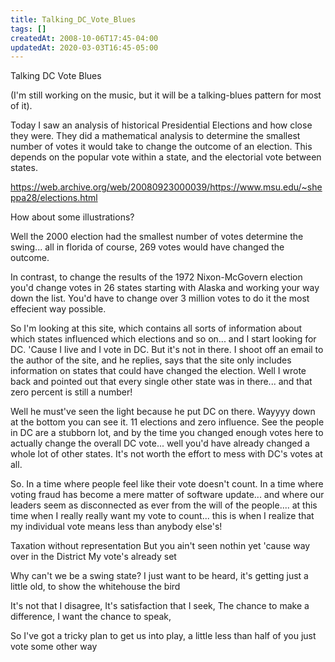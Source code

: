 ```yaml
---
title: Talking_DC_Vote_Blues
tags: []
createdAt: 2008-10-06T17:45-04:00
updatedAt: 2020-03-03T16:45-05:00
---
```


Talking DC Vote Blues

(I'm still working on the music, but it will be a talking-blues pattern for most of it).

Today I saw an analysis of historical Presidential Elections and how close they
were. They did a mathematical analysis to determine the smallest number of
votes it would take to change the outcome of an election. This depends on the
popular vote within a state, and the electorial vote between states.

  https://web.archive.org/web/20080923000039/https://www.msu.edu/~sheppa28/elections.html

How about some illustrations?

Well the 2000 election had the smallest number of votes determine the swing...
all in florida of course, 269 votes would have changed the outcome.

In contrast, to change the results of the 1972 Nixon-McGovern election you'd
change votes in 26 states starting with Alaska and working your way down the
list. You'd have to change over 3 million votes to do it the most effecient way
possible.

So I'm looking at this site, which contains all sorts of information about
which states influenced which elections and so on... and I start looking for
DC. 'Cause I live and I vote in DC. But it's not in there. I shoot off an email
to the author of the site, and he replies, says that the site only includes
information on states that could have changed the election. Well I wrote back
and pointed out that every single other state was in there... and that zero
percent is still a number!

Well he must've seen the light because he put DC on there. Wayyyy down at the
bottom you can see it. 11 elections and zero influence. See the people in DC
are a stubborn lot, and by the time you changed enough votes here to actually
change the overall DC vote... well you'd have already changed a whole lot of
other states. It's not worth the effort to mess with DC's votes at all.

So. In a time where people feel like their vote doesn't count. In a time where
voting fraud has become a mere matter of software update... and where our
leaders seem as disconnected as ever from the will of the people.... at this
time when I really really want my vote to count... this is when I realize that
my individual vote means less than anybody else's!

Taxation without representation
But you ain't seen nothin yet
'cause way over in the District
My vote's already set

Why can't we be a swing state?
I just want to be heard,
it's getting just a little old,
to show the whitehouse the bird

It's not that I disagree,
It's satisfaction that I seek,
The chance to make a difference,
I want the chance to speak,

So I've got a tricky plan
to get us into play,
a little less than half of you
just vote some other way


